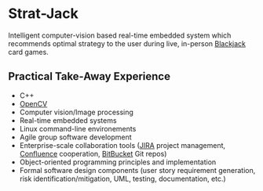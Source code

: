 # Strat-Jack
Intelligent computer-vision based real-time embedded system which recommends optimal strategy to the user during live, in-person [Blackjack](https://en.wikipedia.org/wiki/Blackjack) card games.

## Practical Take-Away Experience
* C++
* [OpenCV](https://opencv.org/)
* Computer vision/Image processing
* Real-time embedded systems
* Linux command-line environements
* Agile group software development
* Enterprise-scale collaboration tools ([JIRA](https://en.wikipedia.org/wiki/Jira_(software)) project management, [Confluence](https://en.wikipedia.org/wiki/Confluence_(software)) cooperation, [BitBucket](https://en.wikipedia.org/wiki/Bitbucket) Git repos)
* Object-oriented programming principles and implementation
* Formal software design components (user story requirement generation, risk identification/mitigation, UML, testing, documentation, etc.)
